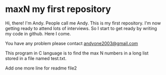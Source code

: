 maxN my first repository
=============

Hi, there!
I'm Andy.
People call me Andy.
This is my first repository.
I'm now getting ready to attend lots of interviews.
So I start to get ready by writing my code in github.
Here I come.

You have any problem please contact andyone2003@gmail.com

This program in C language is to find the max N numbers in a long list stored in a file named test.txt.

Add one more line for readme file2
